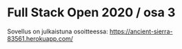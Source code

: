 # Full Stack Open 2020 / osa 3

Sovellus on julkaistuna osoitteessa:
https://ancient-sierra-83561.herokuapp.com/
